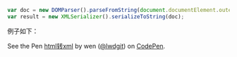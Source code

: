 ```javascript
var doc = new DOMParser().parseFromString(document.documentElement.outerHTML, 'text/html');
var result = new XMLSerializer().serializeToString(doc);
```
例子如下：
<p data-height="265" data-theme-id="0" data-slug-hash="xXydOV" data-default-tab="html,result" data-user="lwdgit" data-embed-version="2" data-pen-title="html转xml" class="codepen">See the Pen <a href="https://codepen.io/lwdgit/pen/xXydOV/">html转xml</a> by wen (<a href="https://codepen.io/lwdgit">@lwdgit</a>) on <a href="https://codepen.io">CodePen</a>.</p>
<script async src="https://production-assets.codepen.io/assets/embed/ei.js"></script>